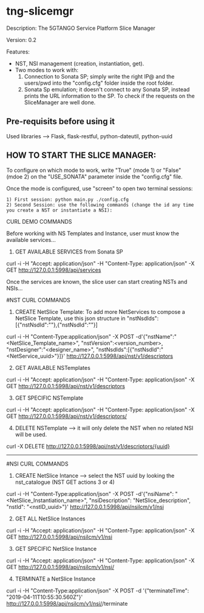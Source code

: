 # tng-slicemgr
Description: The 5GTANGO Service Platform Slice Manager

Version: 0.2

Features:
- NST, NSI management (creation, instantiation, get).
- Two modes to work with:
  1) Connection to Sonata SP; simply write the right IP@ and the users/pwd into the "config.cfg" folder inside the root folder.
  2) Sonata Sp emulation; it doesn't connect to any Sonata SP, instead prints the URL information to the SP. To check if the requests on the SliceManager are well done.


## Pre-requisits before using it
Used libraries --> Flask, flask-restful, python-dateutil, python-uuid


## HOW TO START THE SLICE MANAGER:
To configure on which mode to work, write "True" (mode 1) or "False" (mdoe 2) on the "USE_SONATA" parameter inside the "config.cfg" file. 

Once the mode is configured, use "screen" to open two terminal sessions:

    1) First session: python main.py ./config.cfg
    2) Second Session: use the following commands (change the id any time you create a NST or instantiate a NSI):


CURL DEMO COMMANDS

Before working with NS Templates and Instance, user must know the available services...

1) GET AVAILABLE SERVICES from Sonata SP

curl -i -H "Accept: application/json" -H "Content-Type: application/json" -X GET http://127.0.0.1:5998/api/services

Once the services are known, the slice user can start creating NSTs and NSIs...

#NST CURL COMMANDS
1) CREATE NetSlice Template: To add more NetServices to compose a NetSlice Template, use this json structure in "nstNsdIds":[{"nstNsdId":"<NSuuid>"},{"nstNsdId":"<NSuuid>"}]

curl -i -H "Content-Type:application/json" -X POST -d'{"nstName":"<NetSlice_Template_name>", "nstVersion":<version_number>, "nstDesigner":"<designer_name>", "nstNsdIds":[{"nstNsdId":"<NetService_uuid>"}]}' http://127.0.0.1:5998/api/nst/v1/descriptors

2) GET AVAILABLE NSTemplates

curl -i -H "Accept: application/json" -H "Content-Type: application/json" -X GET http://127.0.0.1:5998/api/nst/v1/descriptors

3) GET SPECIFIC NSTemplate

curl -i -H "Accept: application/json" -H "Content-Type: application/json" -X GET http://127.0.0.1:5998/api/nst/v1/descriptors/<nstId>

4) DELETE NSTemplate --> it will only delete the NST when no related NSI will be used.

curl -X DELETE http://127.0.0.1:5998/api/nst/v1/descriptors/{uuid}

-----------------------------------------------------------------------------------------------
#NSI CURL COMMANDS

1) CREATE NetSlice Intance --> select the NST uuid by looking the nst_catalogue (NST GET actions 3 or 4)

curl -i -H "Content-Type:application/json" -X POST -d'{"nsiName": "<NetSlice_Instantiation_name>", "nsiDescription": "NetSlice_description", "nstId": "<nstID_uuid>"}' http://127.0.0.1:5998/api/nsilcm/v1/nsi

2) GET ALL NetSlice Instances

curl -i -H "Accept: application/json" -H "Content-Type: application/json" -X GET http://127.0.0.1:5998/api/nsilcm/v1/nsi

3) GET SPECIFIC NetSlice Instance

curl -i -H "Accept: application/json" -H "Content-Type: application/json" -X GET http://127.0.0.1:5998/api/nsilcm/v1/nsi/<nsiId>

4) TERMINATE a NetSlice Instance

curl -i -H "Content-Type:application/json" -X POST -d '{"terminateTime": "2019-04-11T10:55:30.560Z"}' http://127.0.0.1:5998/api/nsilcm/v1/nsi/<nsiId>/terminate